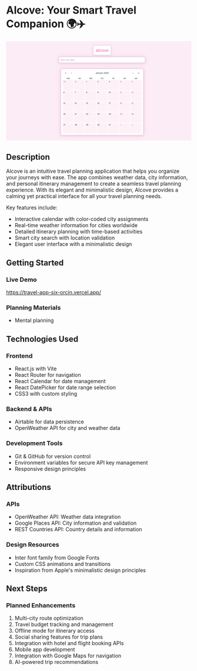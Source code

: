 # Alcove: Your Smart Travel Companion 🌍✈️

![Game Screenshot](./alcove.png)

## Description

Alcove is an intuitive travel planning application that helps you organize your journeys with ease. The app combines weather data, city information, and personal itinerary management to create a seamless travel planning experience. With its elegant and minimalistic design, Alcove provides a calming yet practical interface for all your travel planning needs.

Key features include:
- Interactive calendar with color-coded city assignments
- Real-time weather information for cities worldwide
- Detailed itinerary planning with time-based activities
- Smart city search with location validation
- Elegant user interface with a minimalistic design

## Getting Started

### Live Demo

https://travel-app-six-orcin.vercel.app/

### Planning Materials

- Mental planning

## Technologies Used

### Frontend
- React.js with Vite
- React Router for navigation
- React Calendar for date management
- React DatePicker for date range selection
- CSS3 with custom styling

### Backend & APIs
- Airtable for data persistence
- OpenWeather API for city and weather data

### Development Tools
- Git & GitHub for version control
- Environment variables for secure API key management
- Responsive design principles

## Attributions

### APIs
- OpenWeather API: Weather data integration
- Google Places API: City information and validation
- REST Countries API: Country details and information

### Design Resources
- Inter font family from Google Fonts
- Custom CSS animations and transitions
- Inspiration from Apple's minimalistic design principles

## Next Steps

### Planned Enhancements
1. Multi-city route optimization
2. Travel budget tracking and management
3. Offline mode for itinerary access
4. Social sharing features for trip plans
5. Integration with hotel and flight booking APIs
6. Mobile app development
7. Integration with Google Maps for navigation
8. AI-powered trip recommendations